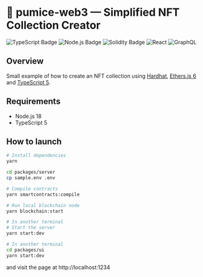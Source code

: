 # 🥌 pumice-web3 — Simplified NFT Collection Creator
![TypeScript Badge](https://img.shields.io/badge/TypeScript-3178C6?logo=typescript&logoColor=fff&style=flat)
![Node.js Badge](https://img.shields.io/badge/Node.js-393?logo=nodedotjs&logoColor=fff&style=flat)
![Solidity Badge](https://img.shields.io/badge/Solidity-363636?logo=solidity&logoColor=fff&style=flat)
![React](https://img.shields.io/badge/react-%2320232a.svg?style=flat&logo=react&logoColor=%2361DAFB)
![GraphQL](https://img.shields.io/badge/-GraphQL-E10098?style=flat&logo=graphql&logoColor=white)

## Overview

Small example of how to create an NFT collection using [Hardhat](https://hardhat.org/), [Ethers.js 6](https://docs.ethers.org/v6/) and [TypeScript 5](https://www.typescriptlang.org/).


## Requirements

- Node.js 18
- TypeScript 5


## How to launch

```bash
# Install dependencies
yarn

cd packages/server
cp sample.env .env

# Compile contracts
yarn smartcontracts:compile

# Run local blockchain node
yarn blockchain:start

# In another terminal
# Start the server
yarn start:dev

# In another terminal
cd packages/ui
yarn start:dev
```

and visit the page at http://localhost:1234

